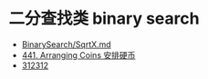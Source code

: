 # 二分查找类 binary search

* [BinarySearch/SqrtX.md](/BinarySearch/SqrtX.md)
* [441. Arranging Coins 安排硬币](/BinarySearch/441ArrangingCoins.md)
* [312312](/BinarySearch/SqrtX.md)



